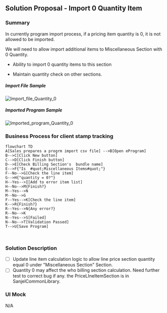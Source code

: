 ## Solution Proposal - Import 0 Quantity Item

### Summary

In currently program import process, if a pricing item quantity is 0, it is not allowed to be imported.

We will need to allow import additional items to Miscellaneous Section with 0 Quantity.

- Ability to import 0 quantity items to this section

- Maintain quantity check on other sections.

  



##### Import File Sample

![Import_file_Quantity_0](https://user-images.githubusercontent.com/55812393/199888007-214e01ce-f7f4-45c1-b729-80ae5ca3037a.png)



##### Imported Program Sample

![Imported_program_Quantity_0](https://user-images.githubusercontent.com/55812393/199888292-43db5de5-b3b1-4e80-ba9c-8c4f8a6c9a75.png)


### Business Process for client stamp tracking

```mermaid
flowchart TD
A[Sales prepares a progrm import csv file] -->B[Open eProgram]
B-->C[Click New button]
C-->D[Click Finish button]
D-->E[Check Billing Section's  bundle name]
E-->F{"Is  #quot;Miscellaneous Items#quot;"}
F--No-->G[Check the line item]
G-->H{"quantity = 0?"}
H--Yes-->I[Add to error item list]
H--No-->M{Finish?}
M--Yes-->N
M--No-->G
F--Yes-->K[Check the line item]
K-->R{Finish?}
R--Yes-->N{Any error?}
R--No-->K
N--Yes-->S[Failed]
N--No-->T[Validation Passed]
T-->U[Save Program]



```

### Solution Description

- [ ] Update line item calculation logic to allow line price section quantity equal 0 under "Miscellaneous Section" Section.
- [ ] Quantity 0 may affect the who billing section calculation. Need further test to correct bug if any. the PriceLIneItemSection is in SanjelCommonLibrary.

### UI Mock

N/A
